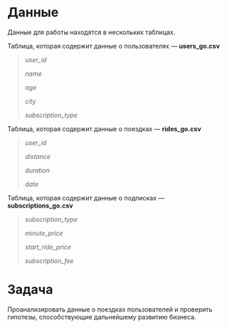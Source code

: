 # Данные

Данные для работы находятся в нескольких таблицах.

Таблица, которая содержит данные о пользователях — **users_go.csv**

> *user_id*
> 
> *name*
>
> *age*	
> 
> *city*	
> 
> *subscription_type*	

Таблица, которая содержит данные о поездках — **rides_go.csv**

> *user_id*	
> 
> *distance*	
> 
> *duration*	
> 
> *date*	

Таблица, которая содержит данные о подписках — **subscriptions_go.csv**

> *subscription_type*
> 
> *minute_price*
> 
> *start_ride_price*	
> 
> *subscription_fee*	

# Задача

Проанализировать данные о поездках пользователей и проверить гипотезы, способствующие дальнейшему развитию бизнеса.
